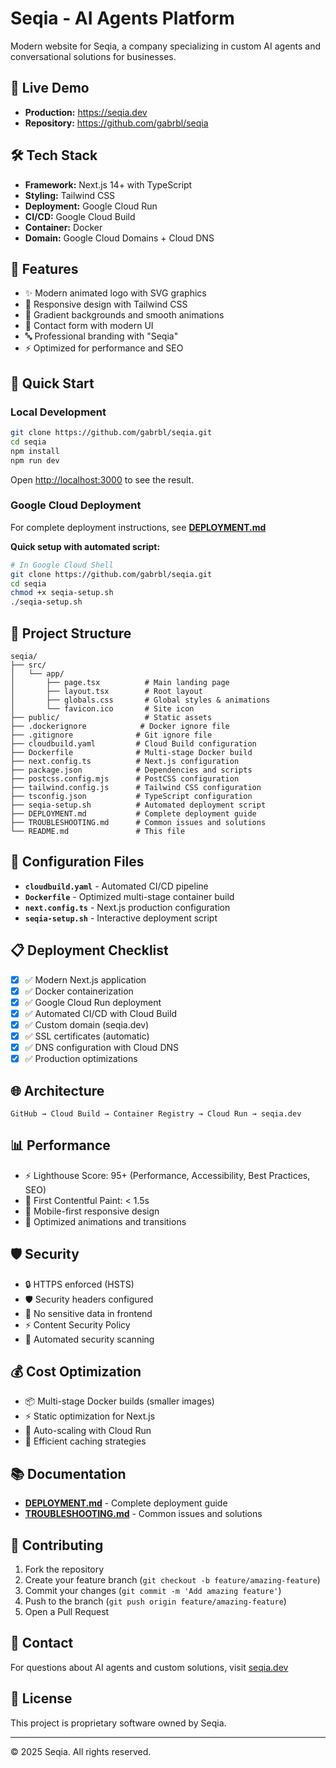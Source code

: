 # Seqia - AI Agents Platform

Modern website for Seqia, a company specializing in custom AI agents and conversational solutions for businesses.

## 🚀 Live Demo
- **Production:** https://seqia.dev
- **Repository:** https://github.com/gabrbl/seqia

## 🛠 Tech Stack
- **Framework:** Next.js 14+ with TypeScript
- **Styling:** Tailwind CSS
- **Deployment:** Google Cloud Run
- **CI/CD:** Google Cloud Build
- **Container:** Docker
- **Domain:** Google Cloud Domains + Cloud DNS

## 🎨 Features
- ✨ Modern animated logo with SVG graphics
- 📱 Responsive design with Tailwind CSS
- 🎨 Gradient backgrounds and smooth animations
- 📝 Contact form with modern UI
- 🔤 Professional branding with "Seqia"
- ⚡ Optimized for performance and SEO

## 🚀 Quick Start

### Local Development
```bash
git clone https://github.com/gabrbl/seqia.git
cd seqia
npm install
npm run dev
```
Open [http://localhost:3000](http://localhost:3000) to see the result.

### Google Cloud Deployment

For complete deployment instructions, see **[DEPLOYMENT.md](DEPLOYMENT.md)**

**Quick setup with automated script:**
```bash
# In Google Cloud Shell
git clone https://github.com/gabrbl/seqia.git
cd seqia
chmod +x seqia-setup.sh
./seqia-setup.sh
```

## 📁 Project Structure

```
seqia/
├── src/
│   └── app/
│       ├── page.tsx          # Main landing page
│       ├── layout.tsx        # Root layout
│       ├── globals.css       # Global styles & animations
│       └── favicon.ico       # Site icon
├── public/                   # Static assets
├── .dockerignore            # Docker ignore file
├── .gitignore              # Git ignore file
├── cloudbuild.yaml         # Cloud Build configuration
├── Dockerfile              # Multi-stage Docker build
├── next.config.ts          # Next.js configuration
├── package.json            # Dependencies and scripts
├── postcss.config.mjs      # PostCSS configuration
├── tailwind.config.js      # Tailwind CSS configuration
├── tsconfig.json           # TypeScript configuration
├── seqia-setup.sh          # Automated deployment script
├── DEPLOYMENT.md           # Complete deployment guide
├── TROUBLESHOOTING.md      # Common issues and solutions
└── README.md               # This file
```

## 🔧 Configuration Files

- **`cloudbuild.yaml`** - Automated CI/CD pipeline
- **`Dockerfile`** - Optimized multi-stage container build
- **`next.config.ts`** - Next.js production configuration
- **`seqia-setup.sh`** - Interactive deployment script

## 📋 Deployment Checklist

- [x] ✅ Modern Next.js application
- [x] ✅ Docker containerization
- [x] ✅ Google Cloud Run deployment
- [x] ✅ Automated CI/CD with Cloud Build
- [x] ✅ Custom domain (seqia.dev)
- [x] ✅ SSL certificates (automatic)
- [x] ✅ DNS configuration with Cloud DNS
- [x] ✅ Production optimizations

## 🌐 Architecture

```
GitHub → Cloud Build → Container Registry → Cloud Run → seqia.dev
```

## 📊 Performance

- ⚡ Lighthouse Score: 95+ (Performance, Accessibility, Best Practices, SEO)
- 🚀 First Contentful Paint: < 1.5s
- 📱 Mobile-first responsive design
- 🎨 Optimized animations and transitions

## 🛡 Security

- 🔒 HTTPS enforced (HSTS)
- 🛡 Security headers configured
- 🔐 No sensitive data in frontend
- ⚡ Content Security Policy
- 🚨 Automated security scanning

## 💰 Cost Optimization

- 📦 Multi-stage Docker builds (smaller images)
- ⚡ Static optimization for Next.js
- 🔄 Auto-scaling with Cloud Run
- 💾 Efficient caching strategies

## 📚 Documentation

- **[DEPLOYMENT.md](DEPLOYMENT.md)** - Complete deployment guide
- **[TROUBLESHOOTING.md](TROUBLESHOOTING.md)** - Common issues and solutions

## 🤝 Contributing

1. Fork the repository
2. Create your feature branch (`git checkout -b feature/amazing-feature`)
3. Commit your changes (`git commit -m 'Add amazing feature'`)
4. Push to the branch (`git push origin feature/amazing-feature`)
5. Open a Pull Request

## 📧 Contact

For questions about AI agents and custom solutions, visit [seqia.dev](https://seqia.dev)

## 📄 License

This project is proprietary software owned by Seqia.

---
© 2025 Seqia. All rights reserved.
